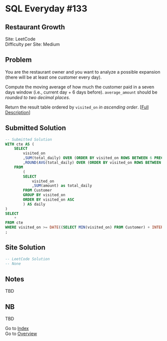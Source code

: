# SQL Everyday \#133

## Restaurant Growth

Site: LeetCode\
Difficulty per Site: Medium

## Problem

You are the restaurant owner and you want to analyze a possible expansion (there will be at least one customer every day).

Compute the moving average of how much the customer paid in a seven days window (i.e., current day + 6 days before). `average_amount` should be *rounded to two decimal places*.

Return the result table ordered by `visited_on` *in ascending order*. [[Full Description](https://leetcode.com/problems/restaurant-growth/description/)]

## Submitted Solution

```sql
-- Submitted Solution
WITH cte AS (
    SELECT
        visited_on
        ,SUM(total_daily) OVER (ORDER BY visited_on ROWS BETWEEN 6 PRECEDING AND CURRENT ROW) AS amount
        ,ROUND(AVG(total_daily) OVER (ORDER BY visited_on ROWS BETWEEN 6 PRECEDING AND CURRENT ROW), 2) AS average_amount
    FROM 
        (
        SELECT
            visited_on
            ,SUM(amount) as total_daily
        FROM Customer
        GROUP BY visited_on
        ORDER BY visited_on ASC
        ) AS daily
)
SELECT
    *
FROM cte
WHERE visited_on >= DATE((SELECT MIN(visited_on) FROM Customer) + INTERVAL 6 DAY)
;
```

## Site Solution

```sql
-- LeetCode Solution 
-- None
```

## Notes

TBD

## NB

TBD

Go to [Index](../?tab=readme-ov-file#index)\
Go to [Overview](../?tab=readme-ov-file)

